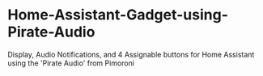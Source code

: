 # Home-Assistant-Gadget-using-Pirate-Audio
Display, Audio Notifications, and 4 Assignable buttons for Home Assistant using the 'Pirate Audio' from Pimoroni
